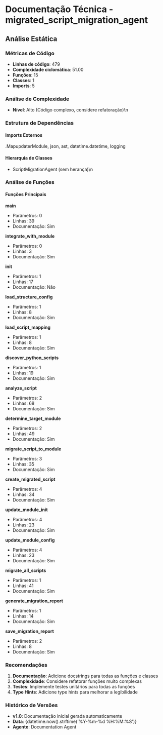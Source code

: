 # Documentação Técnica - migrated_script_migration_agent

## Análise Estática

### Métricas de Código
- **Linhas de código**: 479
- **Complexidade ciclomática**: 51.00
- **Funções**: 15
- **Classes**: 1
- **Imports**: 5

### Análise de Complexidade
- **Nível**: Alto (Código complexo, considere refatoração)\n
### Estrutura de Dependências

#### Imports Externos
.MapupdaterModule, json, ast, datetime.datetime, logging

#### Hierarquia de Classes
- ScriptMigrationAgent (sem herança)\n
### Análise de Funções

#### Funções Principais
**main**
- Parâmetros: 0
- Linhas: 39
- Documentação: Sim

**integrate_with_module**
- Parâmetros: 0
- Linhas: 3
- Documentação: Sim

**__init__**
- Parâmetros: 1
- Linhas: 17
- Documentação: Não

**load_structure_config**
- Parâmetros: 1
- Linhas: 8
- Documentação: Sim

**load_script_mapping**
- Parâmetros: 1
- Linhas: 8
- Documentação: Sim

**discover_python_scripts**
- Parâmetros: 1
- Linhas: 19
- Documentação: Sim

**analyze_script**
- Parâmetros: 2
- Linhas: 68
- Documentação: Sim

**determine_target_module**
- Parâmetros: 2
- Linhas: 49
- Documentação: Sim

**migrate_script_to_module**
- Parâmetros: 3
- Linhas: 35
- Documentação: Sim

**create_migrated_script**
- Parâmetros: 4
- Linhas: 34
- Documentação: Sim

**update_module_init**
- Parâmetros: 4
- Linhas: 23
- Documentação: Sim

**update_module_config**
- Parâmetros: 4
- Linhas: 23
- Documentação: Sim

**migrate_all_scripts**
- Parâmetros: 1
- Linhas: 41
- Documentação: Sim

**generate_migration_report**
- Parâmetros: 1
- Linhas: 14
- Documentação: Sim

**save_migration_report**
- Parâmetros: 2
- Linhas: 8
- Documentação: Sim

### Recomendações

1. **Documentação**: Adicione docstrings para todas as funções e classes
2. **Complexidade**: Considere refatorar funções muito complexas
3. **Testes**: Implemente testes unitários para todas as funções
4. **Type Hints**: Adicione type hints para melhorar a legibilidade

### Histórico de Versões

- **v1.0**: Documentação inicial gerada automaticamente
- **Data**: {datetime.now().strftime('%Y-%m-%d %H:%M:%S')}
- **Agente**: Documentation Agent

